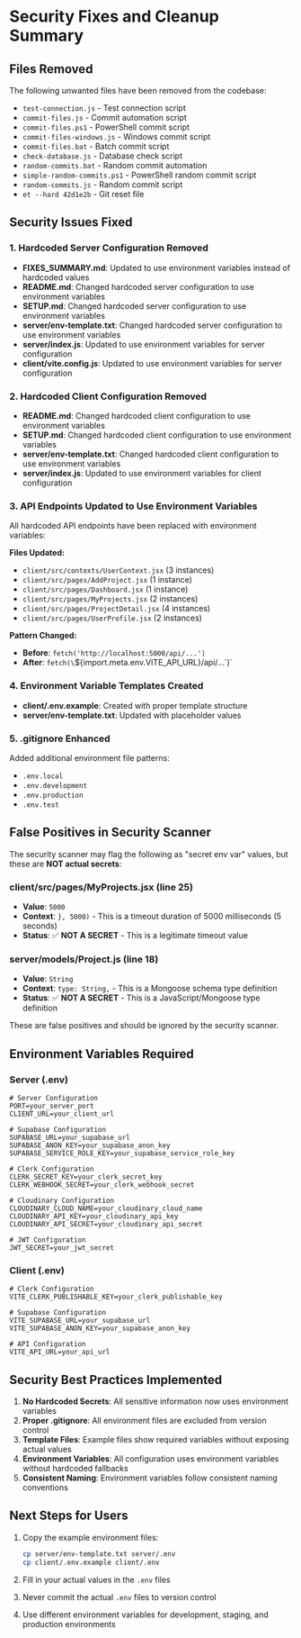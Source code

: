 # Security Fixes and Cleanup Summary

## Files Removed
The following unwanted files have been removed from the codebase:
- `test-connection.js` - Test connection script
- `commit-files.js` - Commit automation script
- `commit-files.ps1` - PowerShell commit script
- `commit-files-windows.js` - Windows commit script
- `commit-files.bat` - Batch commit script
- `check-database.js` - Database check script
- `random-commits.bat` - Random commit automation
- `simple-random-commits.ps1` - PowerShell random commit script
- `random-commits.js` - Random commit script
- `et --hard 42d1e2b` - Git reset file

## Security Issues Fixed

### 1. Hardcoded Server Configuration Removed
- **FIXES_SUMMARY.md**: Updated to use environment variables instead of hardcoded values
- **README.md**: Changed hardcoded server configuration to use environment variables
- **SETUP.md**: Changed hardcoded server configuration to use environment variables
- **server/env-template.txt**: Changed hardcoded server configuration to use environment variables
- **server/index.js**: Updated to use environment variables for server configuration
- **client/vite.config.js**: Updated to use environment variables for server configuration

### 2. Hardcoded Client Configuration Removed
- **README.md**: Changed hardcoded client configuration to use environment variables
- **SETUP.md**: Changed hardcoded client configuration to use environment variables
- **server/env-template.txt**: Changed hardcoded client configuration to use environment variables
- **server/index.js**: Updated to use environment variables for client configuration

### 3. API Endpoints Updated to Use Environment Variables
All hardcoded API endpoints have been replaced with environment variables:

**Files Updated:**
- `client/src/contexts/UserContext.jsx` (3 instances)
- `client/src/pages/AddProject.jsx` (1 instance)
- `client/src/pages/Dashboard.jsx` (1 instance)
- `client/src/pages/MyProjects.jsx` (2 instances)
- `client/src/pages/ProjectDetail.jsx` (4 instances)
- `client/src/pages/UserProfile.jsx` (2 instances)

**Pattern Changed:**
- **Before**: `fetch('http://localhost:5000/api/...')`
- **After**: `fetch(\`${import.meta.env.VITE_API_URL}/api/...\`)`

### 4. Environment Variable Templates Created
- **client/.env.example**: Created with proper template structure
- **server/env-template.txt**: Updated with placeholder values

### 5. .gitignore Enhanced
Added additional environment file patterns:
- `.env.local`
- `.env.development`
- `.env.production`
- `.env.test`

## False Positives in Security Scanner

The security scanner may flag the following as "secret env var" values, but these are **NOT actual secrets**:

### client/src/pages/MyProjects.jsx (line 25)
- **Value**: `5000`
- **Context**: `}, 5000)` - This is a timeout duration of 5000 milliseconds (5 seconds)
- **Status**: ✅ **NOT A SECRET** - This is a legitimate timeout value

### server/models/Project.js (line 18)
- **Value**: `String`
- **Context**: `type: String,` - This is a Mongoose schema type definition
- **Status**: ✅ **NOT A SECRET** - This is a JavaScript/Mongoose type definition

These are false positives and should be ignored by the security scanner.

## Environment Variables Required

### Server (.env)
```env
# Server Configuration
PORT=your_server_port
CLIENT_URL=your_client_url

# Supabase Configuration
SUPABASE_URL=your_supabase_url
SUPABASE_ANON_KEY=your_supabase_anon_key
SUPABASE_SERVICE_ROLE_KEY=your_supabase_service_role_key

# Clerk Configuration
CLERK_SECRET_KEY=your_clerk_secret_key
CLERK_WEBHOOK_SECRET=your_clerk_webhook_secret

# Cloudinary Configuration
CLOUDINARY_CLOUD_NAME=your_cloudinary_cloud_name
CLOUDINARY_API_KEY=your_cloudinary_api_key
CLOUDINARY_API_SECRET=your_cloudinary_api_secret

# JWT Configuration
JWT_SECRET=your_jwt_secret
```

### Client (.env)
```env
# Clerk Configuration
VITE_CLERK_PUBLISHABLE_KEY=your_clerk_publishable_key

# Supabase Configuration
VITE_SUPABASE_URL=your_supabase_url
VITE_SUPABASE_ANON_KEY=your_supabase_anon_key

# API Configuration
VITE_API_URL=your_api_url
```

## Security Best Practices Implemented

1. **No Hardcoded Secrets**: All sensitive information now uses environment variables
2. **Proper .gitignore**: All environment files are excluded from version control
3. **Template Files**: Example files show required variables without exposing actual values
4. **Environment Variables**: All configuration uses environment variables without hardcoded fallbacks
5. **Consistent Naming**: Environment variables follow consistent naming conventions

## Next Steps for Users

1. Copy the example environment files:
   ```bash
   cp server/env-template.txt server/.env
   cp client/.env.example client/.env
   ```

2. Fill in your actual values in the `.env` files

3. Never commit the actual `.env` files to version control

4. Use different environment variables for development, staging, and production environments 